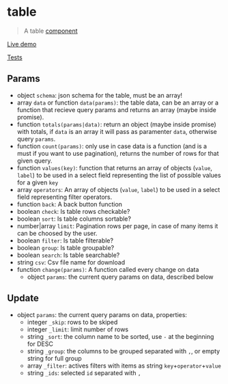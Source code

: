 # table
> A table [component](https://github.com/marcodpt/component/)

[Live demo](https://marcodpt.github.io/component/?url=https%3A%2F%2Fcdn.jsdelivr.net%2Fgh%2Fmarcodpt%2Ftable%2Fsample.js)

[Tests](https://marcodpt.github.io/component/tests.html?url=https%3A%2F%2Fcdn.jsdelivr.net%2Fgh%2Fmarcodpt%2Ftable%2Ftests.js)

## Params
 - object `schema`: json schema for the table, must be an array!
 - array `data` or function `data(params)`: the table data, can be an array
or a function that recieve query params and returns an array (maybe inside
promise).
 - function `totals(params|data)`: return an object (maybe inside promise) with
totals, if `data` is an array it will pass as paramenter `data`, otherwise
query `params`.
 - function `count(params)`: only use in case data is a function (and is a must 
if you want to use pagination), returns the number of rows for that given
query.
 - function `values(key)`: function that returns an array of objects (`value`,
`label`) to be used in a select field representing the list of possible values
for a given `key`
 - array `operators`: An array of objects (`value`, `label`) to be used in a
select field representing filter operators.
 - function `back`: A back button function
 - boolean `check`: Is table rows checkable?
 - boolean `sort`: Is table columns sortable?
 - number|array `limit`: Pagination rows per page, in case of many items it can
be choosed by the user.
 - boolean `filter`: Is table filterable?
 - boolean `group`: Is table groupable?
 - boolean `search`: Is table searchable?
 - string `csv`: Csv file name for download
 - function `change(params)`: A function called every change on data
   - object `params`: the current query params on data, described below

## Update
 - object `params`: the current query params on data, properties:
   - integer `_skip`: rows to be skiped 
   - integer `_limit`: limit number of rows
   - string `_sort`: the column name to be sorted, use `-` at the beginning for
DESC
   - string `_group`: the columns to be grouped separated with `,`, or empty
string for full group
   - array `_filter`: actives filters with items as string 
`key`+`operator`+`value`
   - string `_ids`: selected `id` separated with `,`
